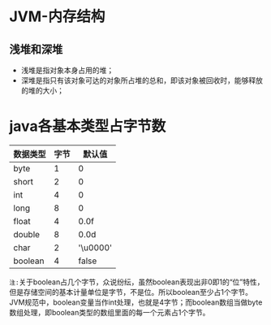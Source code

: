# JVM-内存结构

## 浅堆和深堆
* 浅堆是指对象本身占用的堆；
* 深堆是指只有该对象可达的对象所占堆的总和，即该对象被回收时，能够释放的堆的大小；
# java各基本类型占字节数
|数据类型|字节|默认值|
|---|---|---|
|byte|1|0|
|short|2|0|
|int|4|0|
|long|8|0|
|float|4|0.0f|
|double|8|0.0d|
|char|2|'\u0000'|
|boolean|4|false|
 
```注:```关于boolean占几个字节，众说纷纭，虽然boolean表现出非0即1的“位”特性，但是存储空间的基本计量单位是字节，不是位。所以boolean至少占1个字节。 
JVM规范中，boolean变量当作int处理，也就是4字节；而boolean数组当做byte数组处理，即boolean类型的数组里面的每一个元素占1个字节。